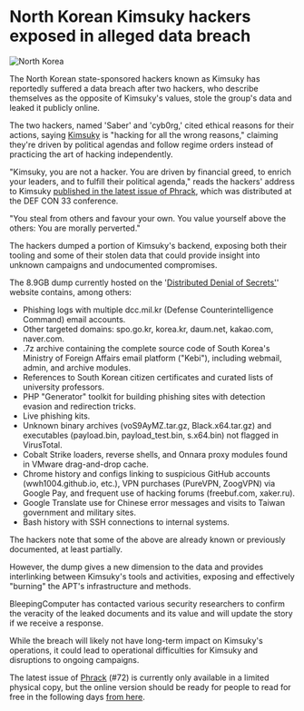 # North Korean Kimsuky hackers exposed in alleged data breach

![North Korea](https://www.bleepstatic.com/content/hl-images/2023/11/10/North_Korean_hackers_headpic.jpg)

The North Korean state-sponsored hackers known as Kimsuky has reportedly suffered a data breach after two hackers, who describe themselves as the opposite of Kimsuky's values, stole the group's data and leaked it publicly online.

The two hackers, named 'Saber' and 'cyb0rg,' cited ethical reasons for their actions, saying [Kimsuky](https://www.bleepingcomputer.com/tag/kimsuky/) is "hacking for all the wrong reasons," claiming they're driven by political agendas and follow regime orders instead of practicing the art of hacking independently.

"Kimsuky, you are not a hacker. You are driven by financial greed, to enrich your leaders, and to fulfill their political agenda," reads the hackers' address to Kimsuky [published in the latest issue of Phrack](https://data.ddosecrets.com/APT%20Down%20-%20The%20North%20Korea%20Files/phrack-apt-down-the-north-korea-files.pdf), which was distributed at the DEF CON 33 conference.

"You steal from others and favour your own. You value yourself above the others: You are morally perverted."

The hackers dumped a portion of Kimsuky's backend, exposing both their tooling and some of their stolen data that could provide insight into unknown campaigns and undocumented compromises.

The 8.9GB dump currently hosted on the '[Distributed Denial of Secrets'](https://ddosecrets.com/article/apt-down-the-north-korea-files)' website contains, among others:

* Phishing logs with multiple dcc.mil.kr (Defense Counterintelligence Command) email accounts.
* Other targeted domains: spo.go.kr, korea.kr, daum.net, kakao.com, naver.com.
* .7z archive containing the complete source code of South Korea's Ministry of Foreign Affairs email platform ("Kebi"), including webmail, admin, and archive modules.
* References to South Korean citizen certificates and curated lists of university professors.
* PHP "Generator" toolkit for building phishing sites with detection evasion and redirection tricks.
* Live phishing kits.
* Unknown binary archives (voS9AyMZ.tar.gz, Black.x64.tar.gz) and executables (payload.bin, payload\_test.bin, s.x64.bin) not flagged in VirusTotal.
* Cobalt Strike loaders, reverse shells, and Onnara proxy modules found in VMware drag-and-drop cache.
* Chrome history and configs linking to suspicious GitHub accounts (wwh1004.github.io, etc.), VPN purchases (PureVPN, ZoogVPN) via Google Pay, and frequent use of hacking forums (freebuf.com, xaker.ru).
* Google Translate use for Chinese error messages and visits to Taiwan government and military sites.
* Bash history with SSH connections to internal systems.

The hackers note that some of the above are already known or previously documented, at least partially.

However, the dump gives a new dimension to the data and provides interlinking between Kimsuky's tools and activities, exposing and effectively "burning" the APT's infrastructure and methods.

BleepingComputer has contacted various security researchers to confirm the veracity of the leaked documents and its value and will update the story if we receive a response.

While the breach will likely not have long-term impact on Kimsuky's operations, it could lead to operational difficulties for Kimsuky and disruptions to ongoing campaigns.

The latest issue of [Phrack](https://www.bleepingcomputer.com/news/security/phrack-hacker-zine-publishes-new-edition-after-three-years/) (#72) is currently only available in a limited physical copy, but the online version should be ready for people to read for free in the following days [from here](https://phrack.org/).